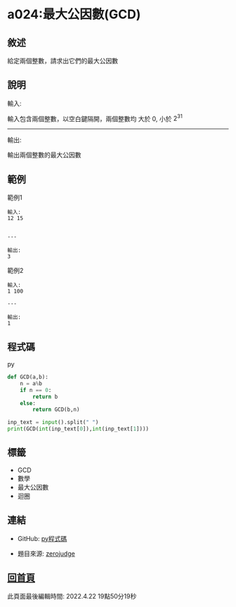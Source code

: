 # a024:最大公因數(GCD)

## 敘述

給定兩個整數，請求出它們的最大公因數


## 說明

輸入:

輸入包含兩個整數，以空白鍵隔開，兩個整數均 大於 0, 小於 $2^{31}$

---

輸出:

輸出兩個整數的最大公因數

## 範例
範例1

```
輸入:
12 15

---

輸出:
3

```
範例2

```
輸入:
1 100

---

輸出:
1

```

## 程式碼
py

```py
def GCD(a,b):
    n = a%b
    if n == 0:
        return b
    else:
        return GCD(b,n)

inp_text = input().split(" ")
print(GCD(int(inp_text[0]),int(inp_text[1])))

```

## 標籤
- GCD
- 數學
- 最大公因數
- 迴圈


## 連結
- GitHub: [py程式碼](https://github.com/henryleecode23/solve_record/blob/main/zerojudge/a024/main.py)


- 題目來源: [zerojudge](https://zerojudge.tw/ShowProblem?problemid=a024)

## [回首頁](https://henryleecode23.github.io/solve_record/)

此頁面最後編輯時間: 2022.4.22 19點50分19秒
